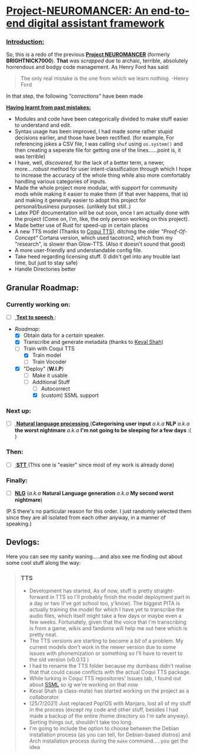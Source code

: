  
# <u> Project-NEUROMANCER: An end-to-end digital assistant framework  </u>

### <u>Introduction:</u>
So, this is a redo of the previous [**Project NEUROMANCER**](https://github.com/Tanmay-V22315/Project-NEUROMANCER) (formerly **BRIGHTNICK7000**). **That** was *scrapped* due to archaic, terrible, absolutely horrendous and bodgy code management. 
As Henry Ford has said: 
> The only real mistake is the one from which we learn nothing.
> -Henry Ford


In that step, the following *"corrections"* have been made


**<u>Having learnt from past mistakes:</u>**
- Modules and code have been categorically divided to make stuff easier to understand and edit.
- Syntax usage has been improved, I had made some rather stupid decisions earlier, and those have been rectified. (for example, For referencing jokes  a CSV file, I was calling `shuf` using `os.system()` and then creating a seperate file for getting one of the lines......point is, it was terrible) 
- I have, well, *discovered*, for the lack of a better term, a newer, more....*robust* method for user intent-classification through which I hope to increase the accuracy of the whole thing while also more comfortably handling various categories of inputs.
- Made the whole project more modular, with support for community mods while making it easier to make them (if that ever happens, that is) and making it generally easier to adopt this project for personal/business purposes. (unlikely but still..)
- Latex PDF documentation will be out soon, once I am actually done with the project (Come on, I'm, like, the only person working on this project).
- Made better use of Rust for speed-up in certain places 
- A new TTS model (Thanks to [Coqui TTS](https://github.com/coqui-ai/TTS)), ditching the older *"Proof-Of-Concept"* Cortana version, which used tacotron2, which from my "research", is slower than Glow-TTS. (Also it doesn't sound that good)
- A more user-friendly and understandable config file.
- Take heed regarding licensing stuff. (I didn't get into any trouble last time, but just to stay safe)
- Handle Directories better


 ## Granular Roadmap:
### Currently working on:
- [ ] <u> **Text to speech** </u>:
- *Roadmap*:
    - [X] Obtain data for a *certain* speaker. 
    - [X] Transcribe and generate metadata (thanks to [Keval Shah](https://github.com/toxicshady22))
    - [ ] Train with Coqui TTS
        - [X] Train model
        - [ ] Train Vocoder
    - [X] "Deploy" (**W.I.P**)
        - [ ] Make it usable
        - [ ] Additional Stuff
            - [ ] Autocorrect
            - [X] (custom) SSML support 

### Next up:
- [ ] <u> **Natural language processing** </u> (**Categorising user input** *a.k.a* **NLP** *a.k.a* **the worst nightmare** *a.k.a* **I'm not going to be sleeping for a few days** :( )

### Then:
- [ ] <u> **STT** </u> (This one is "easier" since most of my work is already done)

### Finally:
- [ ] <u>**NLG**</u> (*a.k.a* **Natural Language generation** *a.k.a* **My second worst nightmare**)

(P.S there's no particular reason for this order. I just randomly selected them since they are all isolated from each other anyway, in a manner of speaking.)


 ## Devlogs:

Here you can see my sanity waning.....and also see me finding out about some cool stuff along the way:

> ### TTS
> - Development has started, As of now, stuff is pretty straight-forward in TTS so I'll probably finish the model deployment part in a day or two (I've got school too, y'know). The biggest PITA is actually training the model for which I have yet to transcribe the audio files, which itself might take a few days or maybe even a few weeks. Fortunately, given that the voice that I'm transcribing is from a game, wikis and fandoms will help me out here which is pretty neat.
> - The TTS versions are starting to become a *bit* of a problem. My current models don't work in the newer version due to some issues with phonemization or something so I'll have to revert to the old version (v0.0.13 )
> - I had to rename the TTS folder because my dumbass didn't realise that that could cause conflicts with the actual Coqui TTS package.
> - While lurking in Coqui TTS repositories' Issues tab, I found out about [SSML](https://cloud.google.com/text-to-speech/docs/ssml) so ig we're working on that now 
> - Keval Shah (a class-mate) has started working on the project as a collaborator.
> - (25/7/2021) Just replaced Pop!OS with Manjaro, lost all of my stuff in the process (except my code and other stuff, besides I had made a backup of the entire /home directory so I'm safe anyway). Sorting things out, shouldn't take too long.
> - I'm going to include the option to choose between the Debian installation process (as you can tell, for Debian-based distros) and Arch installation process during the `make` command.....you get the idea